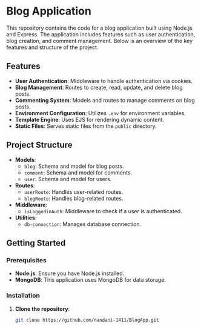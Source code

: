 # Blog Application

This repository contains the code for a blog application built using Node.js and Express. The application includes features such as user authentication, blog creation, and comment management. Below is an overview of the key features and structure of the project.

## Features
- **User Authentication**: Middleware to handle authentication via cookies.
- **Blog Management**: Routes to create, read, update, and delete blog posts.
- **Commenting System**: Models and routes to manage comments on blog posts.
- **Environment Configuration**: Utilizes `.env` for environment variables.
- **Template Engine**: Uses EJS for rendering dynamic content.
- **Static Files**: Serves static files from the `public` directory.

## Project Structure
- **Models**:
  - `blog`: Schema and model for blog posts.
  - `comment`: Schema and model for comments.
  - `user`: Schema and model for users.
- **Routes**:
  - `userRoute`: Handles user-related routes.
  - `blogRoute`: Handles blog-related routes.
- **Middleware**:
  - `isLoggedinAuth`: Middleware to check if a user is authenticated.
- **Utilities**:
  - `db-connection`: Manages database connection.

## Getting Started

### Prerequisites
- **Node.js**: Ensure you have Node.js installed.
- **MongoDB**: This application uses MongoDB for data storage.

### Installation
1. **Clone the repository**:
   ```sh
   git clone https://github.com/nandani-1411/BlogApp.git
  
